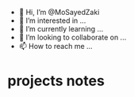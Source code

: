 - 👋 Hi, I’m @MoSayedZaki
- 👀 I’m interested in ...
- 🌱 I’m currently learning ...
- 💞️ I’m looking to collaborate on ...
- 📫 How to reach me ...

<!---
MoSayedZaki/MoSayedZaki is a ✨ special ✨ repository because its `README.md` (this file) appears on your GitHub profile.
You can click the Preview link to take a look at your changes.
--->
# projects notes
